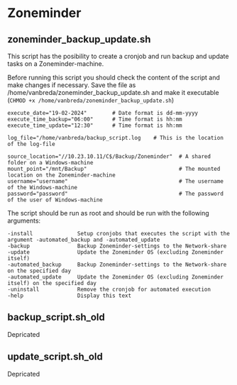 # Zoneminder

## zoneminder_backup_update.sh
This script has the posibility to create a cronjob and run backup and update tasks on a Zoneminder-machine.

Before running this script you should check the content of the script and make changes if necessary.
Save the file as /home/vanbreda/zoneminder_backup_update.sh and make it executable (`CHMOD +x /home/vanbreda/zoneminder_backup_update.sh`)
```
execute_date="19-02-2024"        # Date format is dd-mm-yyyy
execute_time_backup="06:00"      # Time format is hh:mm
execute_time_update="12:30"      # Time format is hh:mm

log_file="/home/vanbreda/backup_script.log    # This is the location of the log-file

source_location="//10.23.10.11/C$/Backup/Zoneminder"  # A shared folder on a Windows-machine
mount_point="/mnt/Backup"                             # The mounted location on the Zoneminder-machine
username="username"                                   # The username of the Windows-machine
password="password"                                   # The password of the user of Windows-machine
```

The script should be run as root and should be run with the following arguments:
```
-install              Setup cronjobs that executes the script with the argument -automated_backup and -automated_update
-backup               Backup Zoneminder-settings to the Network-share
-update               Update the Zoneminder OS (excluding Zoneminder itself)
-automated_backup     Backup Zoneminder-settings to the Network-share on the specified day
-automated_update     Update the Zoneminder OS (excluding Zoneminder itself) on the specified day
-uninstall            Remove the cronjob for automated execution
-help                 Display this text
```

## backup_script.sh_old
Depricated

## update_script.sh_old
Depricated
